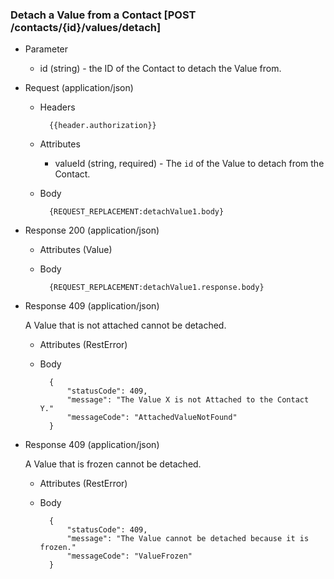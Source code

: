 ### Detach a Value from a Contact [POST /contacts/{id}/values/detach]
      
+ Parameter
    + id (string) - the ID of the Contact to detach the Value from.

+ Request (application/json)
    + Headers
    
            {{header.authorization}}
        
    + Attributes
        + valueId (string, required) - The `id` of the Value to detach from the Contact. 

    + Body

            {REQUEST_REPLACEMENT:detachValue1.body}
    
+ Response 200 (application/json)
    
    + Attributes (Value)

    + Body
            
            {REQUEST_REPLACEMENT:detachValue1.response.body}

+ Response 409 (application/json)
    
    A Value that is not attached cannot be detached.
    
    + Attributes (RestError)
    
    + Body
    
            {
                "statusCode": 409,
                "message": "The Value X is not Attached to the Contact Y."
                "messageCode": "AttachedValueNotFound"
            }

+ Response 409 (application/json)
    
    A Value that is frozen cannot be detached.
    
    + Attributes (RestError)
    
    + Body
    
            {
                "statusCode": 409,
                "message": "The Value cannot be detached because it is frozen."
                "messageCode": "ValueFrozen"
            }
